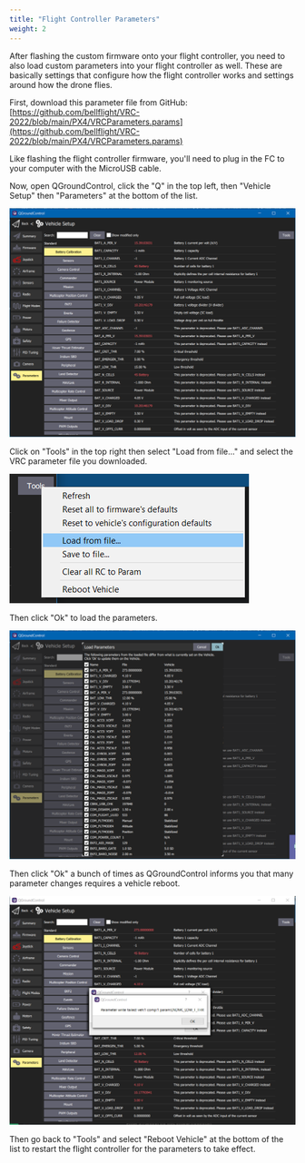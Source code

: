```yaml
---
title: "Flight Controller Parameters"
weight: 2
---
```


After flashing the custom firmware onto your flight controller,
you need to also load custom parameters into your flight controller as well.
These are basically settings that configure how the flight controller works and
settings around how the drone flies.

First, download this parameter file from GitHub:
[https://github.com/bellflight/VRC-2022/blob/main/PX4/VRCParameters.params](https://github.com/bellflight/VRC-2022/blob/main/PX4/VRCParameters.params)

Like flashing the flight controller firmware, you'll need to plug in the FC
to your computer with the MicroUSB cable.

Now, open QGroundControl, click the "Q" in the top left, then
"Vehicle Setup" then "Parameters" at the bottom of the list.

![](image.png)

Click on "Tools" in the top right then select "Load from file..."
and select the VRC parameter file you downloaded.

![](image1.png)

Then click "Ok" to load the parameters.

![](image2.png)

Then click "Ok" a bunch of times as QGroundControl informs
you that many parameter changes requires a vehicle reboot.

![](image3.png)

Then go back to "Tools" and select "Reboot Vehicle" at the
bottom of the list to restart the flight controller for the parameters to take effect.
